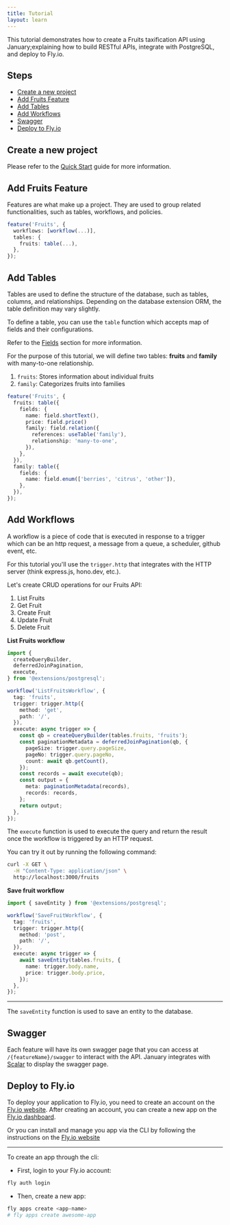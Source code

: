 ```yaml
---
title: Tutorial
layout: learn
---
```


This tutorial demonstrates how to create a Fruits taxification API using January;explaining how to build RESTful APIs, integrate with PostgreSQL, and deploy to Fly.io.

## Steps

- [Create a new project](#create-a-new-project)
- [Add Fruits Feature](#add-fruits-feature)
- [Add Tables](#add-tables)
- [Add Workflows](#add-workflows)
- [Swagger](#swagger)
- [Deploy to Fly.io](#deploy-to-flyio)

## Create a new project

Please refer to the [Quick Start](./quick-start) guide for more information.

## Add Fruits Feature

Features are what make up a project. They are used to group related functionalities, such as tables, workflows, and policies.

```ts
feature('Fruits', {
  workflows: [workflow(...)],
  tables: {
    fruits: table(...),
  },
});
```

## Add Tables

Tables are used to define the structure of the database, such as tables, columns, and relationships. Depending on the database extension ORM, the table definition may vary slightly.

To define a table, you can use the `table` function which accepts map of fields and their configurations.

Refer to the [Fields](../concepts/tables#what-is-a-field) section for more information.

For the purpose of this tutorial, we will define two tables: **fruits** and **family** with many-to-one relationship.

1. `fruits`: Stores information about individual fruits
2. `family`: Categorizes fruits into families

```ts
feature('Fruits', {
  fruits: table({
    fields: {
      name: field.shortText(),
      price: field.price()
      family: field.relation({
        references: useTable('family'),
        relationship: 'many-to-one',
      }),
    },
  }),
  family: table({
    fields: {
      name: field.enum(['berries', 'citrus', 'other']),
    },
  }),
});
```

## Add Workflows

A workflow is a piece of code that is executed in response to a trigger which can be an http request, a message from a queue, a scheduler, github event, etc.

For this tutorial you'll use the `trigger.http` that integrates with the HTTP server (think express.js, hono.dev, etc.).

Let's create CRUD operations for our Fruits API:

1. List Fruits
2. Get Fruit
3. Create Fruit
4. Update Fruit
5. Delete Fruit

**List Fruits workflow**

```ts
import {
  createQueryBuilder,
  deferredJoinPagination,
  execute,
} from '@extensions/postgresql';

workflow('ListFruitsWorkflow', {
  tag: 'fruits',
  trigger: trigger.http({
    method: 'get',
    path: '/',
  }),
  execute: async trigger => {
    const qb = createQueryBuilder(tables.fruits, 'fruits');
    const paginationMetadata = deferredJoinPagination(qb, {
      pageSize: trigger.query.pageSize,
      pageNo: trigger.query.pageNo,
      count: await qb.getCount(),
    });
    const records = await execute(qb);
    const output = {
      meta: paginationMetadata(records),
      records: records,
    };
    return output;
  },
});
```

The `execute` function is used to execute the query and return the result once the workflow is triggered by an HTTP request.

You can try it out by running the following command:

```bash
curl -X GET \
  -H "Content-Type: application/json" \
  http://localhost:3000/fruits
```

**Save fruit workflow**

```ts
import { saveEntity } from '@extensions/postgresql';

workflow('SaveFruitWorkflow', {
  tag: 'fruits',
  trigger: trigger.http({
    method: 'post',
    path: '/',
  }),
  execute: async trigger => {
    await saveEntity(tables.fruits, {
      name: trigger.body.name,
      price: trigger.body.price,
    });
  },
});
```

---

The `saveEntity` function is used to save an entity to the database.

## Swagger

Each feature will have its own swagger page that you can access at `/{featureName}/swagger` to interact with the API.
January integrates with [Scalar](https://scalar.com/) to display the swagger page.

## Deploy to Fly.io

To deploy your application to Fly.io, you need to create an account on the [Fly.io website](https://fly.io/). After creating an account, you can create a new app on the [Fly.io dashboard](https://fly.io/apps).

Or you can install and manage you app via the CLI by following the instructions on the [Fly.io website](https://fly.io/docs/getting-started/installing-fly/)

---

To create an app through the cli:

- First, login to your Fly.io account:

```bash
fly auth login
```

- Then, create a new app:

```bash
fly apps create <app-name>
# fly apps create awesome-app
```
